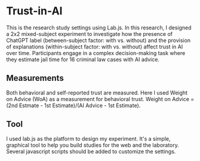 # Trust-in-AI
This is the research study settings using Lab.js. In this research, I designed a 2x2 mixed-subject experiment to investigate how the presence of ChatGPT label (between-subject factor: with vs. without) and the provision of explanations (within-subject factor: with vs. without) affect trust in AI over time. Participants engage in a complex decision-making task where they estimate jail time for 16 criminal law cases with AI advice. 

## Measurements
Both behavioral and self-reported trust are measured. Here I used Weight on Advice (WoA) as a measurement for behavioral trust. Weight on Advice = (2nd Estmate - 1st Estimate)/(AI Advice - 1st Estimate).

## Tool
I used lab.js as the platform to design my experiment. It's a simple, graphical tool to help you build studies for the web and the laboratory. Several javascript scripts should be added to customize the settings.
